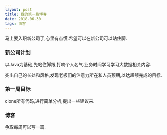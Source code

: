 ```yaml
---
layout: post
title: 我的第一篇博客
date: 2018-06-30 
tags: 博客   
---
```


  马上要入职新公司了,心里有点慌.希望可以在新公司可以站住脚.


### 新公司计划
以Java为基础,先站住脚跟,打响个人名气.业务时间学习学习大数据相关内容.

突出自己的长处和风格,发现老板们的注意力所在和人员预期,以达超额完成的目标.

### 第一周目标
clone所有代码,进行简单分析,提出一些建议来.

### 博客
争取每周可以写一篇.